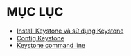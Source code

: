 # MỤC LỤC

- [Install Keystone và sử dụng Keystone](Install%20Keystone%20và%20sử%20dụng%20Keystone.md)
- [Config Keystone](Config%20Keystone.md)
- [Keystone command line](Keystone%20command%20line.md)






